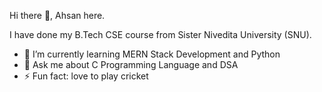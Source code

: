  Hi there 👋, Ahsan here.
 
 I have done my B.Tech CSE course from Sister Nivedita University (SNU).

- 🌱 I’m currently learning MERN Stack Development and Python
- 💬 Ask me about C Programming Language and DSA
- ⚡ Fun fact: love to play cricket
